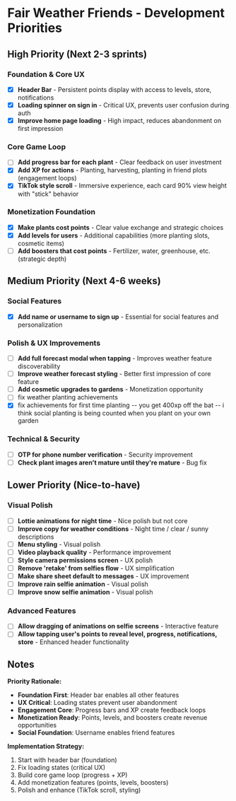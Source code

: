 # Fair Weather Friends - Development Priorities

## High Priority (Next 2-3 sprints)

### Foundation & Core UX

- [x] **Header Bar** - Persistent points display with access to levels, store, notifications
- [x] **Loading spinner on sign in** - Critical UX, prevents user confusion during auth
- [x] **Improve home page loading** - High impact, reduces abandonment on first impression

### Core Game Loop

- [ ] **Add progress bar for each plant** - Clear feedback on user investment
- [x] **Add XP for actions** - Planting, harvesting, planting in friend plots (engagement loops)
- [x] **TikTok style scroll** - Immersive experience, each card 90% view height with "stick" behavior

### Monetization Foundation

- [x] **Make plants cost points** - Clear value exchange and strategic choices
- [x] **Add levels for users** - Additional capabilities (more planting slots, cosmetic items)
- [ ] **Add boosters that cost points** - Fertilizer, water, greenhouse, etc. (strategic depth)

## Medium Priority (Next 4-6 weeks)

### Social Features

- [x] **Add name or username to sign up** - Essential for social features and personalization

### Polish & UX Improvements

- [ ] **Add full forecast modal when tapping** - Improves weather feature discoverability
- [ ] **Improve weather forecast styling** - Better first impression of core feature
- [ ] **Add cosmetic upgrades to gardens** - Monetization opportunity
- [ ] fix weather planting achievements
- [x] fix achievements for first time planting -- you get 400xp off the bat -- i think social planting is being counted when you plant on your own garden

### Technical & Security

- [ ] **OTP for phone number verification** - Security improvement
- [ ] **Check plant images aren't mature until they're mature** - Bug fix

## Lower Priority (Nice-to-have)

### Visual Polish

- [ ] **Lottie animations for night time** - Nice polish but not core
- [ ] **Improve copy for weather conditions** - Night time / clear / sunny descriptions
- [ ] **Menu styling** - Visual polish
- [ ] **Video playback quality** - Performance improvement
- [ ] **Style camera permissions screen** - UX polish
- [ ] **Remove 'retake' from selfies flow** - UX simplification
- [ ] **Make share sheet default to messages** - UX improvement
- [ ] **Improve rain selfie animation** - Visual polish
- [ ] **Improve snow selfie animation** - Visual polish

### Advanced Features

- [ ] **Allow dragging of animations on selfie screens** - Interactive feature
- [ ] **Allow tapping user's points to reveal level, progress, notifications, store** - Enhanced header functionality

## Notes

**Priority Rationale:**

- **Foundation First**: Header bar enables all other features
- **UX Critical**: Loading states prevent user abandonment
- **Engagement Core**: Progress bars and XP create feedback loops
- **Monetization Ready**: Points, levels, and boosters create revenue opportunities
- **Social Foundation**: Username enables friend features

**Implementation Strategy:**

1. Start with header bar (foundation)
2. Fix loading states (critical UX)
3. Build core game loop (progress + XP)
4. Add monetization features (points, levels, boosters)
5. Polish and enhance (TikTok scroll, styling)

